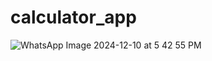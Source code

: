# calculator_app

![WhatsApp Image 2024-12-10 at 5 42 55 PM](https://github.com/user-attachments/assets/38211858-d34a-4d70-bca9-67bdeb835558)

